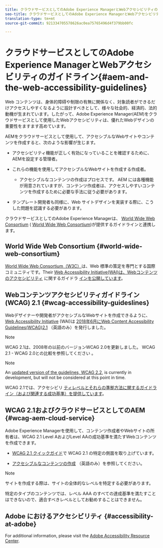 ```yaml
---
title: クラウドサービスとしてのAdobe Experience ManagerとWebアクセシビリティのガイドライン
seo-title: クラウドサービスとしてのAdobe Experience ManagerとWebアクセシビリティのガイドライン
translation-type: tm+mt
source-git-commit: 921334705578626ac0ea75765496d4f379bb00fc

---
```



# クラウドサービスとしてのAdobe Experience ManagerとWebアクセシビリティのガイドライン{#aem-and-the-web-accessibility-guidelines}

Web コンテンツは、身体的障碍や制限の有無に関係なく、対象読者ができるだけアクセスしやすくなるように設計すべきとして、様々な社会的、経済的、法的動機が生まれています。したがって、Adobe Experience Manager(AEM)をクラウドサービスとして使用したWebアクセシビリティは、優れたWebデザインの重要性をますます高めています。

AEMをクラウドサービスとして使用して、アクセシブルなWebサイトやコンテンツを作成すると、次のような影響が生じます。

* アクセシビリティ機能が正しく有効になっていることを確認するために、AEMを設定する管理者。

* これらの機能を使用してアクセシブルなWebサイトを作成する作成者。

   * アクセシブルなコンテンツの作成はプロセスです。 AEM には各種機能が用意されていますが、コンテンツ作成者は、アクセスしやすいコンテンツを作成するために必要な手法に従う必要があります。

* テンプレート開発者も同様に、Web サイトデザインを実装する際に、こうした問題を認識する必要があります。

クラウドサービスとしてのAdobe Experience Managerは、 [World Wide Web Consortium](#wcag-accessibility-guideslines) ( [World Wide Web Consortium](#world-wide-web-consortium))が提供するガイドラインと連携します。

## World Wide Web Consortium {#world-wide-web-consortium}

[World Wide Web Consortium（W3C）](https://www.w3.org/)は、Web 標準の策定を専門とする国際コミュニティです。Their [Web Accessibility Initiative(WAI)は、Webコンテンツのアクセシビリティ](https://www.w3.org/WAI/) に関するガイドラ [インを公開しています](#wcag-accessibility-guidelines)。

## Webコンテンツアクセシビリティガイドライン(WCAG) 2.1 {#wcag-accessibility-guideslines}

Webデザイナーや開発者がアクセシブルなWebサイトを作成できるように、 [Web Accessibility Initiative](https://www.w3.org/WAI/) (WAI)は [2018年6月にWeb Content Accessibility Guidelines(WCAG)2.1](https://www.w3.org/TR/WCAG/) （英語のみ）を発行しました。

>[!NOTE]
> 
> WCAG 2.1は、2008年の以前のバージョンWCAG 2.0を更新しました。 WCAG 2.1 - WCAG 2.0との比較を参照してください [](https://www.w3.org/TR/WCAG21/#comparison-with-wcag-2-0)。

>[!NOTE]
> 
>An [updated version of the guidelines, WCAG 2.2,](https://www.w3.org/TR/WCAG22/) is currently in development, but will not be considered at this point in time.


WCAG 2.1では、アクセシビリ [ティレベルとそれらの準拠方法に関するガイドライン（および関連する成功基準）を提供しています](https://www.w3.org/TR/WCAG/#conformance)。

## WCAG 2.1およびクラウドサービスとしてのAEM {#wcag-aem-cloud-service}

Adobe Experience Managerを使用して、コンテンツ作成者やWebサイトの所有者は、WCAG 2.1 Level AおよびLevel AAの成功基準を満たすWebコンテンツを作成できます。

* [WCAG 2.1 クイックガイド](/help/onboarding/accessibility/quick-guide-wcag.md)で WCAG 2.1 の特定の側面を取り上げています。

* [アクセシブルなコンテンツの作成](/help/sites-cloud/authoring/fundamentals/accessible-content.md) （英語のみ）を参照してください。

>[!NOTE]
> 
>サイトを作成する際は、サイトの全体的なレベルを特定する必要があります。
>
>特定のタイプのコンテンツでは、レベル AAA のすべての達成基準を満たすことはできないので、適合すべきレベルとしてお勧めすることはできません。

<!--
* [Configuring the Rich Text Editor for Producing Accessible Sites](/help/sites-administering/rte-accessible-content.md)
  Guidelines on how administrators can configure AEM for producing accessible content.
-->

<!--
* [Creating Accessible Adaptive Forms](/help/forms/using/creating-accessible-adaptive-forms.md)
  Adobe Experience Manager (AEM) includes a number of features and capabilities that enhance the usability of adaptive forms for users with different abilities. The solution also assists form authors in creating accessible adaptive forms.
-->

## Adobe におけるアクセシビリティ {#accessibility-at-adobe}

For additional information, please visit the [Adobe Accessibility Resource Center](https://www.adobe.com/accessibility/).



